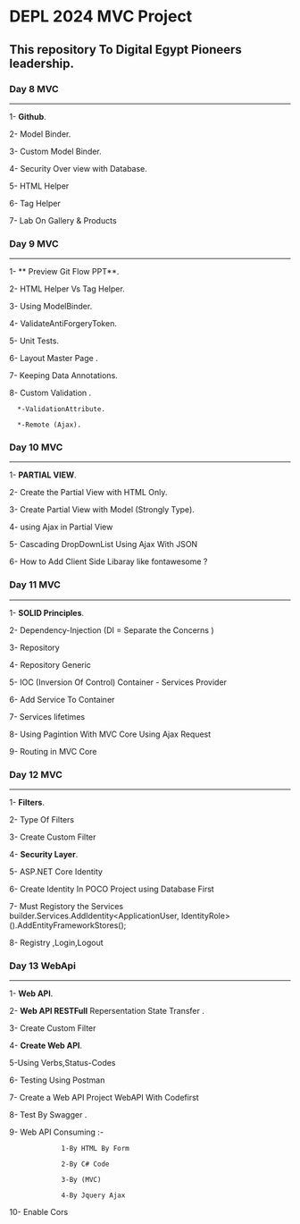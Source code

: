 # DEPL 2024 MVC Project
## This repository To Digital Egypt Pioneers leadership.
### Day 8 MVC 
------------------
1- **Github**.

2- Model Binder.

3- Custom Model Binder. 

4- Security Over view with Database.

5- HTML Helper 

6- Tag Helper

7- Lab On Gallery & Products

### Day 9 MVC 
------------------
1- ** Preview Git Flow PPT**.

2-  HTML Helper Vs Tag Helper.

3- Using ModelBinder. 

4- ValidateAntiForgeryToken.

5- Unit Tests. 

6- Layout Master Page .

7- Keeping Data Annotations.

8- Custom Validation .

      *-ValidationAttribute.

      *-Remote (Ajax). 

### Day 10 MVC 
------------------
1- **PARTIAL VIEW**.

2- Create the Partial View with HTML Only.

3- Create Partial View with Model  (Strongly Type).

4- using Ajax in Partial View

5- Cascading DropDownList Using Ajax With JSON

6- How to Add Client Side Libaray like fontawesome ?

### Day 11 MVC 
------------------
1- **SOLID Principles**.

2- Dependency-Injection (DI = Separate the Concerns )

3- Repository

4- Repository Generic <T>

5- IOC (Inversion Of Control) Container -  Services Provider 

6- Add Service To Container

7- Services lifetimes

8- Using Pagintion With MVC Core Using Ajax Request

9- Routing in MVC Core

### Day 12 MVC 
------------------
1- **Filters**.

2- Type Of Filters

3- Create Custom Filter 

4- **Security Layer**.

5- ASP.NET Core Identity

6- Create Identity In POCO Project using Database First

7- Must Registory the Services
     builder.Services.AddIdentity<ApplicationUser, IdentityRole> 
     ().AddEntityFrameworkStores<Day6MvcdbContext>();

8- Registry ,Login,Logout

### Day 13 WebApi 
------------------
1- **Web API**.

2- **Web API RESTFull**  Repersentation State Transfer . 

3- Create Custom Filter 

4- **Create Web API**.

5-Using Verbs,Status-Codes

6- Testing Using  Postman 

7- Create a Web API Project WebAPI With Codefirst

8- Test By Swagger .

9- Web API Consuming :-

                 1-By HTML By Form
    
                 2-By C# Code 
    
                 3-By (MVC)
    
                 4-By Jquery Ajax
    

10- Enable Cors 
